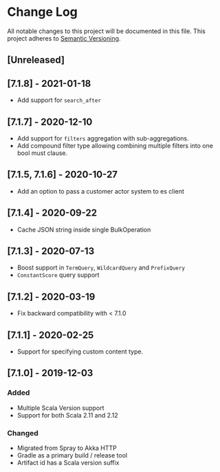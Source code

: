 # Change Log
All notable changes to this project will be documented in this file.
This project adheres to [Semantic Versioning](http://semver.org/).

## [Unreleased]

## [7.1.8] - 2021-01-18

-  Add support for `search_after`

## [7.1.7] - 2020-12-10

-  Add support for `filters` aggregation with sub-aggregations.
-  Add compound filter type allowing combining multiple filters into one bool must clause.

## [7.1.5, 7.1.6] - 2020-10-27

-  Add an option to pass a customer actor system to es client

## [7.1.4] - 2020-09-22

-  Cache JSON string inside single BulkOperation

## [7.1.3] - 2020-07-13

- Boost support in `TermQuery`, `WildcardQuery` and `PrefixQuery`
- `ConstantScore` query support

## [7.1.2] - 2020-03-19

- Fix backward compatibility with < 7.1.0

## [7.1.1] - 2020-02-25

- Support for specifying custom content type.

## [7.1.0] - 2019-12-03

### Added
- Multiple Scala Version support
- Support for both Scala 2.11 and 2.12

### Changed
- Migrated from Spray to Akka HTTP
- Gradle as a primary build / release tool
- Artifact id has a Scala version suffix
